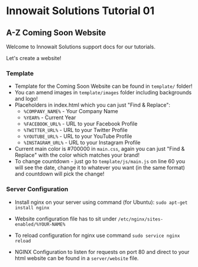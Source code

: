# Innowait Solutions Tutorial 01
## A-Z Coming Soon Website

Welcome to Innowait Solutions support docs for our tutorials.

Let's create a website!

### Template
* Template for the Coming Soon Website can be found in `template/` folder!
* You can amend images in `template/images` folder including backgrounds and logo!
* Placeholders in index.html which you can just "Find & Replace":
  * `%COMPANY_NAME%` - Your Company Name
  * `%YEAR%` - Current Year
  * `%FACEBOOK_URL%` - URL to your Facebook Profile
  * `%TWITTER_URL%` - URL to your Twitter Profile
  * `%YOUTUBE_URL%` - URL to your YouTube Profile
  * `%INSTAGRAM_URL%` - URL to your Instagram Profile
* Current main color is #700000 in `main.css`, again you can just "Find & Replace" with the color which matches your brand!
* To change countdown - just go to `template/js/main.js` on line 60 you will see the date, change it to whatever you want (in the same format) and countdown will pick the change!

### Server Configuration
* Install nginx on your server using command (for Ubuntu):
```sudo apt-get install nginx```

* Website configuration file has to sit under `/etc/nginx/sites-enabled/%YOUR-NAME%`
* To reload configuration for nginx use command
```sudo service nginx reload```
* NGINX Configuration to listen for requests on port 80 and direct to your html website can be found in a `server/website` file.
